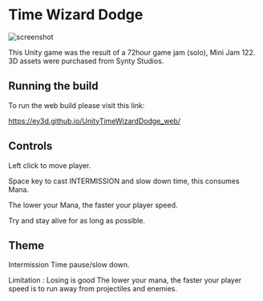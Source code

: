# Time Wizard Dodge

![screenshot](/images/screenshot1.jpg)

This Unity game was the result of a 72hour game jam (solo), Mini Jam 122. 3D assets were purchased from Synty Studios.

## Running the build

To run the web build please visit this link:

https://ey3d.github.io/UnityTimeWizardDodge_web/

## Controls

Left click to move player.

Space key to cast INTERMISSION and slow down time, this consumes Mana.

The lower your Mana, the faster your player speed.

Try and stay alive for as long as possible.

## Theme

Intermission
Time pause/slow down.

Limitation : Losing is good
The lower your mana, the faster your player speed is to run away from projectiles and enemies.
